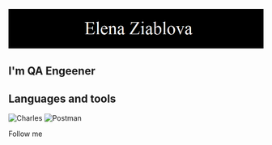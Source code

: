 ![Header](https://raw.githubusercontent.com/Lena7Z/Lena7Z/main/assets/%D0%A4%D0%98.bmp)

## I'm QA Engeener

## Languages and tools 
![Charles](https://img.shields.io/badge/Charles-0d1117?style=flat&logo=charles)
![Postman](https://img.shields.io/badge/Postman-0d1117?style=flat&logo=Postman)

Follow me 